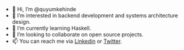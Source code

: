 - 👋 Hi, I’m @quyumkehinde
- 👀 I’m interested in backend development and systems architecture design. 
- 🌱 I’m currently learning Haskell.
- 💞️ I’m looking to collaborate on open source projects.
- 📫 You can reach me via [Linkedin](https://linkedin.com/in/quyumkehinde) or [Twitter](https://twitter.com/quyum_kehinde).

<!---
quyumkehinde/quyumkehinde is a ✨ special ✨ repository because its `README.md` (this file) appears on your GitHub profile.
You can click the Preview link to take a look at your changes.
--->
